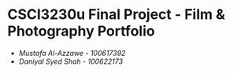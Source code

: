 # CSCI3230u Final Project - Film & Photography Portfolio

- _Mustafa Al-Azzawe - 100617392_
- _Daniyal Syed Shah - 100622173_

